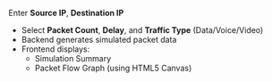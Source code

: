  Enter **Source IP**, **Destination IP**
- Select **Packet Count**, **Delay**, and **Traffic Type** (Data/Voice/Video)
- Backend generates simulated packet data
- Frontend displays:
  - Simulation Summary
  - Packet Flow Graph (using HTML5 Canvas)
